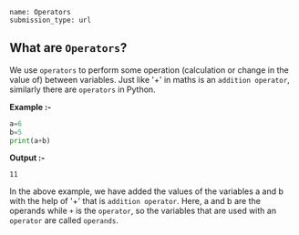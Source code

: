 ```ngMeta
name: Operators 
submission_type: url
```

## What are `Operators`?

We use `operators` to perform some operation (calculation or change in the value of) between variables. Just like '+' in maths is an `addition operator`, similarly there are `operators` in Python.

**Example :-**

```python
a=6
b=5
print(a+b)
```
**Output :-**

`11`

In the above example, we have added the values of the variables a and b with the help of '+' that is `addition operator`.
Here, a and b are the operands while `+` is the `operator`, so the variables that are used with an `operator` are called `operands`. 
